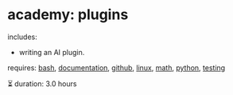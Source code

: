 # academy: plugins

includes:
- writing an AI plugin.

requires: [bash](./bash.md), [documentation](./documentation.md), [github](./github.md), [linux](./linux.md), [math](./math.md), [python](./python.md), [testing](./testing.md)

⏳ duration: 3.0 hours
